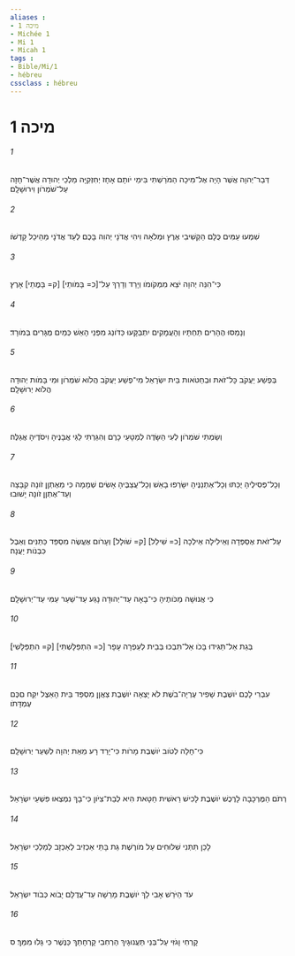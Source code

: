 ```yaml
---
aliases : 
- מיכה 1
- Michée 1
- Mi 1
- Micah 1
tags : 
- Bible/Mi/1
- hébreu
cssclass : hébreu
---
```


# מיכה 1

###### 1
דְּבַר־יְהוָה אֲשֶׁר הָיָה אֶל־מִיכָה הַמֹּרַשְׁתִּי בִּימֵי יֹותָם אָחָז יְחִזְקִיָּה מַלְכֵי יְהוּדָה אֲשֶׁר־חָזָה עַל־שֹׁמְרֹון וִירוּשָׁלִָם׃
###### 2
שִׁמְעוּ עַמִּים כֻּלָּם הַקְשִׁיבִי אֶרֶץ וּמְלֹאָהּ וִיהִי אֲדֹנָי יְהוִה בָּכֶם לְעֵד אֲדֹנָי מֵהֵיכַל קָדְשֹׁו׃
###### 3
כִּי־הִנֵּה יְהוָה יֹצֵא מִמְּקֹומֹו וְיָרַד וְדָרַךְ עַל־[כ= בָּמֹותֵי] [ק= בָּמֳתֵי] אָרֶץ׃
###### 4
וְנָמַסּוּ הֶהָרִים תַּחְתָּיו וְהָעֲמָקִים יִתְבַּקָּעוּ כַּדֹּונַג מִפְּנֵי הָאֵשׁ כְּמַיִם מֻגָּרִים בְּמֹורָד׃
###### 5
בְּפֶשַׁע יַעֲקֹב כָּל־זֹאת וּבְחַטֹּאות בֵּית יִשְׂרָאֵל מִי־פֶשַׁע יַעֲקֹב הֲלֹוא שֹׁמְרֹון וּמִי בָּמֹות יְהוּדָה הֲלֹוא יְרוּשָׁלִָם׃
###### 6
וְשַׂמְתִּי שֹׁמְרֹון לְעִי הַשָּׂדֶה לְמַטָּעֵי כָרֶם וְהִגַּרְתִּי לַגַּי אֲבָנֶיהָ וִיסֹדֶיהָ אֲגַלֶּה׃
###### 7
וְכָל־פְּסִילֶיהָ יֻכַּתּוּ וְכָל־אֶתְנַנֶּיהָ יִשָּׂרְפוּ בָאֵשׁ וְכָל־עֲצַבֶּיהָ אָשִׂים שְׁמָמָה כִּי מֵאֶתְןַן זֹונָה קִבָּצָה וְעַד־אֶתְןַן זֹונָה יָשׁוּבוּ׃
###### 8
עַל־זֹאת אֶסְפְּדָה וְאֵילִילָה אֵילְכָה [כ= שִׁילַל] [ק= שֹׁולָל] וְעָרֹום אֶעֱשֶׂה מִסְפֵּד כַּתַּנִּים וְאֵבֶל כִּבְנֹות יַעֲנָה׃
###### 9
כִּי אֲנוּשָׁה מַכֹּותֶיהָ כִּי־בָאָה עַד־יְהוּדָה נָגַע עַד־שַׁעַר עַמִּי עַד־יְרוּשָׁלִָם׃
###### 10
בְּגַת אַל־תַּגִּידוּ בָּכֹו אַל־תִּבְכּוּ בְּבֵית לְעַפְרָה עָפָר [כ= הִתְפַּלָּשְׁתִּי] [ק= הִתְפַּלָּשִׁי]׃
###### 11
עִבְרִי לָכֶם יֹושֶׁבֶת שָׁפִיר עֶרְיָה־בֹשֶׁת לֹא יָצְאָה יֹושֶׁבֶת צַאֲןָן מִסְפַּד בֵּית הָאֵצֶל יִקַּח םִכֶּם עֶמְדָּתֹו׃
###### 12
כִּי־חָלָה לְטֹוב יֹושֶׁבֶת מָרֹות כִּי־יָרַד רָע מֵאֵת יְהוָה לְשַׁעַר יְרוּשָׁלִָם׃
###### 13
רְתֹם הַמֶּרְכָּבָה לָרֶכֶשׁ יֹושֶׁבֶת לָכִישׁ רֵאשִׁית חַטָּאת הִיא לְבַת־צִיֹּון כִּי־בָךְ נִמְצְאוּ פִּשְׁעֵי יִשְׂרָאֵל׃
###### 14
לָכֵן תִּתְּנִי שִׁלּוּחִים עַל מֹורֶשֶׁת גַּת בָּתֵּי אַכְזִיב לְאַכְזָב לְמַלְכֵי יִשְׂרָאֵל׃
###### 15
עֹד הַיֹּרֵשׁ אָבִי לָךְ יֹושֶׁבֶת מָרֵשָׁה עַד־עֲדֻלָּם יָבֹוא כְּבֹוד יִשְׂרָאֵל׃
###### 16
קָרְחִי וָגֹזִּי עַל־בְּנֵי תַּעֲנוּגָיִךְ הַרְחִבִי קָרְחָתֵךְ כַּנֶּשֶׁר כִּי גָלוּ מִמֵּךְ׃ ס
